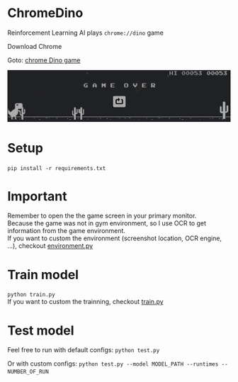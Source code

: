 # ChromeDino
Reinforcement Learning AI plays ```chrome://dino``` game

Download Chrome<br>

Goto: [chrome Dino game](chrome://dino)

![image](images/test1.png)

# Setup
```pip install -r requirements.txt```

# Important 
Remember to open the the game screen in your primary monitor. <br>Because the game was not in gym environment, so I use OCR to get information from the game environment.<br>If you want to custom the environment (screenshot location, OCR engine, ...), checkout [environment.py](./environment.py)

# Train model
```python train.py```<br>If you want to custom the trainning, checkout [train.py](./train.py)

# Test model
Feel free to run with default configs:
```python test.py```

Or with custom configs:
```python test.py --model MODEL_PATH --runtimes --NUMBER_OF_RUN```